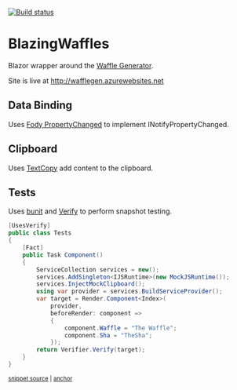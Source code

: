 [![Build status](https://ci.appveyor.com/api/projects/status/auc0ev6wgxs7dexo/branch/master?svg=true)](https://ci.appveyor.com/project/gbiellem/blazingwaffles/branch/master)


# BlazingWaffles

Blazor wrapper around the [Waffle Generator](https://github.com/SimonCropp/WaffleGenerator).

Site is live at http://wafflegen.azurewebsites.net


## Data Binding

Uses [Fody PropertyChanged](https://github.com/Fody/PropertyChanged) to implement INotifyPropertyChanged.


## Clipboard

Uses [TextCopy](https://github.com/CopyText/TextCopy) add content to the clipboard.


## Tests

Uses [bunit](https://bunit.egilhansen.com/) and [Verify](https://github.com/VerifyTests/Verify) to perform snapshot testing.

<!-- snippet: Tests -->
<a id='snippet-tests'></a>
```cs
[UsesVerify]
public class Tests
{
    [Fact]
    public Task Component()
    {
        ServiceCollection services = new();
        services.AddSingleton<IJSRuntime>(new MockJSRuntime());
        services.InjectMockClipboard();
        using var provider = services.BuildServiceProvider();
        var target = Render.Component<Index>(
            provider,
            beforeRender: component =>
            {
                component.Waffle = "The Waffle";
                component.Sha = "TheSha";
            });
        return Verifier.Verify(target);
    }
}
```
<sup><a href='/src/Tests/Tests.cs#L10-L33' title='Snippet source file'>snippet source</a> | <a href='#snippet-tests' title='Start of snippet'>anchor</a></sup>
<!-- endSnippet -->
